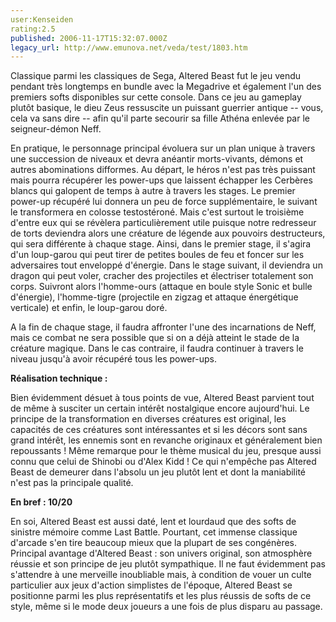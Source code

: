 ```yaml
---
user:Kenseiden
rating:2.5
published: 2006-11-17T15:32:07.000Z
legacy_url: http://www.emunova.net/veda/test/1803.htm
---
```

Classique parmi les classiques de Sega, Altered Beast fut le jeu vendu pendant très longtemps en bundle avec la Megadrive et également l'un des premiers softs disponibles sur cette console. Dans ce jeu au gameplay plutôt basique, le dieu Zeus ressuscite un puissant guerrier antique -- vous, cela va sans dire -- afin qu'il parte secourir sa fille Athéna enlevée par le seigneur-démon Neff.  

  

En pratique, le personnage principal évoluera sur un plan unique à travers une succession de niveaux et devra anéantir morts-vivants, démons et autres abominations difformes. Au départ, le héros n'est pas très puissant mais pourra récupérer les power-ups que laissent échapper les Cerbères blancs qui galopent de temps à autre à travers les stages. Le premier power-up récupéré lui donnera un peu de force supplémentaire, le suivant le transformera en colosse testostéroné. Mais c'est surtout le troisième d'entre eux qui se révèlera particulièrement utile puisque notre redresseur de torts deviendra alors une créature de légende aux pouvoirs destructeurs, qui sera différente à chaque stage. Ainsi, dans le premier stage, il s'agira d'un loup-garou qui peut tirer de petites boules de feu et foncer sur les adversaires tout enveloppé d'énergie. Dans le stage suivant, il deviendra un dragon qui peut voler, cracher des projectiles et électriser totalement son corps. Suivront alors l'homme-ours (attaque en boule style Sonic et bulle d'énergie), l'homme-tigre (projectile en zigzag et attaque énergétique verticale) et enfin, le loup-garou doré.  

  

A la fin de chaque stage, il faudra affronter l'une des incarnations de Neff, mais ce combat ne sera possible que si on a déjà atteint le stade de la créature magique. Dans le cas contraire, il faudra continuer à travers le niveau jusqu'à avoir récupéré tous les power-ups.  

  

**Réalisation technique :**  

Bien évidemment désuet à tous points de vue, Altered Beast parvient tout de même à susciter un certain intérêt nostalgique encore aujourd'hui. Le principe de la transformation en diverses créatures est original, les capacités de ces créatures sont intéressantes et si les décors sont sans grand intérêt, les ennemis sont en revanche originaux et généralement bien repoussants ! Même remarque pour le thème musical du jeu, presque aussi connu que celui de Shinobi ou d'Alex Kidd ! Ce qui n'empêche pas Altered Beast de demeurer dans l'absolu un jeu plutôt lent et dont la maniabilité n'est pas la principale qualité.  

  

**En bref : 10/20**  

En soi, Altered Beast est aussi daté, lent et lourdaud que des softs de sinistre mémoire comme Last Battle. Pourtant, cet immense classique d'arcade s'en tire beaucoup mieux que la plupart de ses congénères. Principal avantage d'Altered Beast : son univers original, son atmosphère réussie et son principe de jeu plutôt sympathique. Il ne faut évidemment pas s'attendre à une merveille inoubliable mais, à condition de vouer un culte particulier aux jeux d'action simplistes de l'époque, Altered Beast se positionne parmi les plus représentatifs et les plus réussis de softs de ce style, même si le mode deux joueurs a une fois de plus disparu au passage.